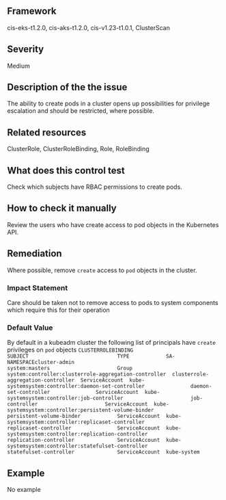 ## Framework
cis-eks-t1.2.0, cis-aks-t1.2.0, cis-v1.23-t1.0.1, ClusterScan
 
## Severity
Medium

## Description of the the issue
The ability to create pods in a cluster opens up possibilities for privilege escalation and should be restricted, where possible.
 
## Related resources
ClusterRole, ClusterRoleBinding, Role, RoleBinding
 
## What does this control test
Check which subjects have RBAC permissions to create pods.
 
## How to check it manually
Review the users who have create access to pod objects in the Kubernetes API.
## Remediation
Where possible, remove `create` access to `pod` objects in the cluster.
 
### Impact Statement
Care should be taken not to remove access to pods to system components which require this for their operation
### Default Value
By default in a kubeadm cluster the following list of principals have `create` privileges on `pod` objects ```CLUSTERROLEBINDING                                    SUBJECT                             TYPE            SA-NAMESPACEcluster-admin                                         system:masters                      Group           system:controller:clusterrole-aggregation-controller  clusterrole-aggregation-controller  ServiceAccount  kube-systemsystem:controller:daemon-set-controller               daemon-set-controller               ServiceAccount  kube-systemsystem:controller:job-controller                      job-controller                      ServiceAccount  kube-systemsystem:controller:persistent-volume-binder            persistent-volume-binder            ServiceAccount  kube-systemsystem:controller:replicaset-controller               replicaset-controller               ServiceAccount  kube-systemsystem:controller:replication-controller              replication-controller              ServiceAccount  kube-systemsystem:controller:statefulset-controller              statefulset-controller              ServiceAccount  kube-system```
## Example
No example
